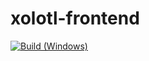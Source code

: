 # xolotl-frontend
[![Build (Windows)](https://github.com/Crinfarr/xolotl-frontend/actions/workflows/build-win.yml/badge.svg)](https://github.com/Crinfarr/xolotl-frontend/actions/workflows/build-win.yml)
